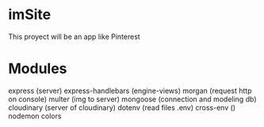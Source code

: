 # imSite
This proyect will be an app like Pinterest

# Modules
express (server)
express-handlebars (engine-views)
morgan (request http on console)
multer (img to server)
mongoose (connection and modeling db)
cloudinary (server of cloudinary)
dotenv (read files .env)
cross-env ()
nodemon
colors

